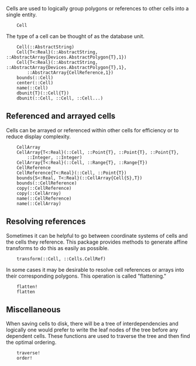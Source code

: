 Cells are used to logically group polygons or references to other cells
into a single entity.

```@docs
    Cell
```

The type of a cell can be thought of as the database unit.

```@docs
    Cell(::AbstractString)
    Cell{T<:Real}(::AbstractString, ::AbstractArray{Devices.AbstractPolygon{T},1})
    Cell{T<:Real}(::AbstractString, ::AbstractArray{Devices.AbstractPolygon{T},1},
        ::AbstractArray{CellReference,1})
    bounds(::Cell)
    center(::Cell)
    name(::Cell)
    dbunit{T}(::Cell{T})
    dbunit(::Cell, ::Cell, ::Cell...)
```
## Referenced and arrayed cells

Cells can be arrayed or referenced within other cells for efficiency or to reduce
display complexity.

```@docs
    CellArray
    CellArray{T<:Real}(::Cell, ::Point{T}, ::Point{T}, ::Point{T},
        ::Integer, ::Integer)
    CellArray{T<:Real}(::Cell, ::Range{T}, ::Range{T})
    CellReference
    CellReference{T<:Real}(::Cell, ::Point{T})
    bounds{S<:Real, T<:Real}(::CellArray{Cell{S},T})
    bounds(::CellReference)
    copy(::CellReference)
    copy(::CellArray)
    name(::CellReference)
    name(::CellArray)
```
## Resolving references

Sometimes it can be helpful to go between coordinate systems of cells and the
cells they reference. This package provides methods to generate affine transforms
to do this as easily as possible.

```@docs
    transform(::Cell, ::Cells.CellRef)
```

In some cases it may be desirable to resolve cell references or arrays into their
corresponding polygons. This operation is called "flattening."
```@docs
    flatten!
    flatten
```

## Miscellaneous

When saving cells to disk, there will be a tree of interdependencies and logically
one would prefer to write the leaf nodes of the tree before any dependent cells.
These functions are used to traverse the tree and then find the optimal ordering.
```@docs
    traverse!
    order!
```
